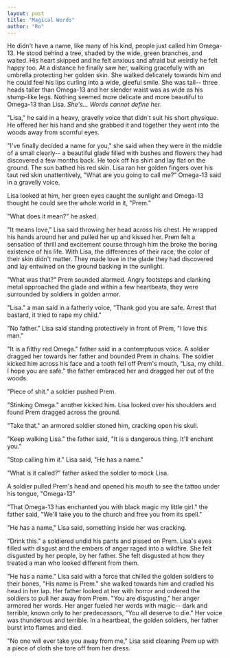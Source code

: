 ```yaml
---
layout: post
title: "Magical Words"
author: "Ro"
---
```


<!--
Prompt: 

A world in which the things people say takes on physical form
-->

He didn't have a name, like many of his kind, people just called him Omega-13. He stood behind a tree, shaded by the wide, green branches, and waited. His heart skipped and he felt anxious and afraid but weirdly he felt happy too. At a distance he finally saw her, walking gracefully with an umbrella protecting her golden skin. She walked delicately towards him and he could feel his lips curling into a wide, gleeful smile. She was tall-- three heads taller than Omega-13 and her slender waist was as wide as his stump-like legs. Nothing seemed more delicate and more beautiful to Omega-13 than Lisa. *She's... Words cannot define her.*

"Lisa," he said in a heavy, gravelly voice that didn't suit his short physique. He offered her his hand and she grabbed it and together they went into the woods away from scornful eyes.

"I've finally decided a name for you," she said when they were in the middle of a small clearly-- a beautiful glade filled with bushes and flowers they had discovered a few months back. He took off his shirt and lay flat on the ground. The sun bathed his red skin. Lisa ran her golden fingers over his taut red skin unattentively, "What are you going to call me?" Omega-13 said in a gravelly voice.

Lisa looked at him, her green eyes caught the sunlight and Omega-13 thought he could see the whole world in it, "Prem." 

"What does it mean?" he asked.

"It means love," Lisa said throwing her head across his chest. He wrapped his hands around her and pulled her up and kissed her. Prem felt a sensation of thrill and excitement course through him the broke the boring existence of his life. With Lisa, the differences of their race, the color of their skin didn't matter. They made love in the glade they had discovered and lay entwined on the ground basking in the sunlight. 

"What was that?" Prem sounded alarmed. Angry footsteps and clanking metal approached the glade and within a few heartbeats, they were surrounded by soldiers in golden armor.

"Lisa." a man said in a fatherly voice, "Thank god you are safe. Arrest that bastard, it tried to rape my child."

"No father." Lisa said standing protectively in front of Prem, "I love this man."

"It is a filthy red Omega." father said in a contemptuous voice. A soldier dragged her towards her father and bounded Prem in chains. The soldier kicked him across his face and a tooth fell off Prem's mouth, "Lisa, my child. I hope you are safe." the father embraced her and dragged her out of the woods.

"Piece of shit." a soldier pushed Prem. 

"Stinking Omega." another kicked him. Lisa looked over his shoulders and found Prem dragged across the ground. 

"Take that." an armored soldier stoned him, cracking open his skull.

"Keep walking Lisa." the father said, "It is a dangerous thing. It'll enchant you."

"Stop calling him *it*." Lisa said, "He has a name."

"What is it called?" father asked the soldier to mock Lisa.

A soldier pulled Prem's head and opened his mouth to see the tattoo under his tongue, "Omega-13"

"That Omega-13 has enchanted you with black magic my little girl." the father said, "We'll take you to the church and free you from its spell."

"He has a name," Lisa said, something inside her was cracking.

"Drink this." a soldiered undid his pants and pissed on Prem. Lisa's eyes filled with disgust and the embers of anger raged into a wildfire. She felt disgusted by her people, by her father. She felt disgusted at how they treated a man who looked different from them.

"He has a name." Lisa said with a force that chilled the golden soldiers to their bones, "His name is Prem." she walked towards him and cradled his head in her lap. Her father looked at her with horror and ordered the soldiers to pull her away from Prem. "You are disgusting," her anger armored her words. Her anger fueled her words with magic-- dark and terrible, known only to her predecessors, "You all deserve to die." Her voice was thunderous and terrible. In a heartbeat, the golden soldiers, her father burst into flames and died.

"No one will ever take you away from me," Lisa said cleaning Prem up with a piece of cloth she tore off from her dress.


